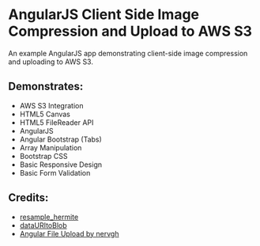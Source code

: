 # AngularJS Client Side Image Compression and Upload to AWS S3
An example AngularJS app demonstrating client-side image compression and uploading to AWS S3.

## Demonstrates: ##
* AWS S3 Integration
* HTML5 Canvas
* HTML5 FileReader API
* AngularJS
* Angular Bootstrap (Tabs)
* Array Manipulation
* Bootstrap CSS
* Basic Responsive Design
* Basic Form Validation

## Credits: ##
* [resample_hermite](https://github.com/viliusle/Hermite-resize/)
* [dataURItoBlob](http://stackoverflow.com/a/5100158/)
* [Angular File Upload by nervgh](https://github.com/nervgh/angular-file-upload/)
